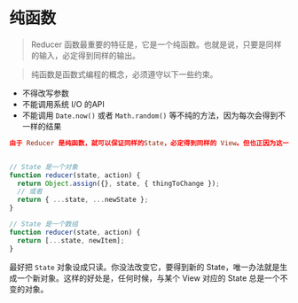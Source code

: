 # 纯函数
> Reducer 函数最重要的特征是，它是一个纯函数。也就是说，只要是同样的输入，必定得到同样的输出。

> 纯函数是函数式编程的概念，必须遵守以下一些约束。
+ 不得改写参数
+ 不能调用系统 I/O 的API
+ 不能调用 `Date.now()` 或者 `Math.random()` 等不纯的方法，因为每次会得到不一样的结果

```conf
由于 Reducer 是纯函数，就可以保证同样的State，必定得到同样的 View。但也正因为这一点，Reducer 函数里面不能改变 State，必须返回一个全新的对象，请参考下面的写法。
```

```js

// State 是一个对象
function reducer(state, action) {
  return Object.assign({}, state, { thingToChange });
  // 或者
  return { ...state, ...newState };
}

// State 是一个数组
function reducer(state, action) {
  return [...state, newItem];
}
```

最好把 `State` 对象设成只读。你没法改变它，要得到新的 State，唯一办法就是生成一个新对象。这样的好处是，任何时候，与某个 View 对应的 State 总是一个不变的对象。
